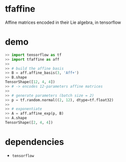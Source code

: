 # tfaffine
Affine matrices encoded in their Lie algebra, in tensorflow

# demo

```python
>> import tensorflow as tf
>> import tfaffine as aff
>>
>> # build the affine basis
>> B = aff.affine_basis(3, 'Aff+')
>> B.shape
TensorShape([12, 4, 4])
>> # -> encodes 12-parameters affine matrices
>> 
>> # generate parameters (batch size = 2)
>> p = tf.random.normal((2, 12), dtype=tf.float32)
>>
>> # exponentiate
>> A = aff.affine_exp(p, B)
>> A.shape
TensorShape([2, 4, 4])
```

# dependencies
- `tensorflow`
